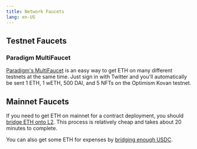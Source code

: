 ```yaml
---
title: Network Faucets 
lang: en-US
---
```


## Testnet Faucets

### Paradigm MultiFaucet

[Paradigm's MultiFaucet](https://faucet.paradigm.xyz/) is an easy way to get ETH on many different testnets at the same time.
Just sign in with Twitter and you'll automatically be sent 1 ETH, 1 wETH, 500 DAI, and 5 NFTs on the Optimism Kovan testnet.

## Mainnet Faucets

If you need to get ETH on mainnet for a contract deployment, you should [bridge ETH onto L2](https://gateway.optimism.io/).
This process is relatively cheap and takes about 20 minutes to complete.

You can also get some ETH for expenses by [bridging enough USDC](https://optifaucet.com/). 